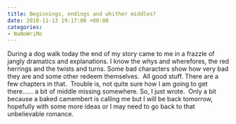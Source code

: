 ```yaml
---
title: Beginnings, endings and whither middles?
date: 2010-11-13 19:17:00 +00:00
categories:
- NaNoWriMo
---
```


During a dog walk today the end of my story came to me in a frazzle of jangly dramatics and explanations. I know the whys and wherefores, the red herrings and the twists and turns. Some bad characters show how very bad they are and some other redeem themselves.  All good stuff. There are a few chapters in that.  Trouble is, not quite sure how I am going to get there...... a bit of middle missing somewhere. So, I just wrote.  Only a bit because a baked camembert is calling me but I will be back tomorrow, hopefully with some more ideas or I may need to go back to that unbelievable romance.
